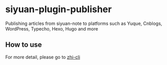 # siyuan-plugin-publisher
Publishing articles from siyuan-note to platforms such as Yuque, Cnblogs, WordPress, Typecho, Hexo, Hugo and more

## How to use

For more detail, please go to [zhi-cli](https://github.com/terwer/zhi/tree/dev/apps/zhi-cli)